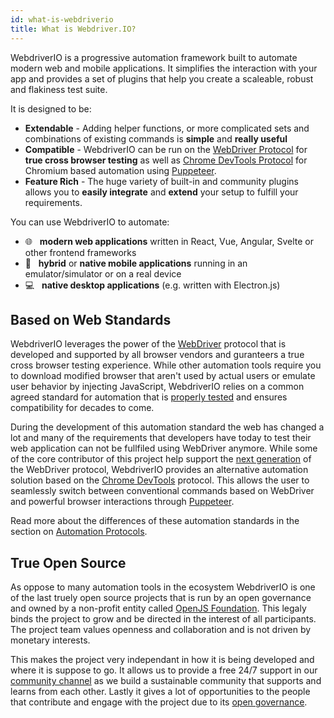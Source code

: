 ```yaml
---
id: what-is-webdriverio
title: What is Webdriver.IO?
---
```


WebdriverIO is a progressive automation framework built to automate modern web and mobile applications. It simplifies the interaction with your app and provides a set of plugins that help you create a scaleable, robust and flakiness test suite.

It is designed to be:

- __Extendable__ - Adding helper functions, or more complicated sets and combinations of existing commands is __simple__ and __really useful__
- __Compatible__ - WebdriverIO can be run on the [WebDriver Protocol](https://w3c.github.io/webdriver/) for __true cross browser testing__ as well as [Chrome DevTools Protocol](https://chromedevtools.github.io/devtools-protocol/) for Chromium based automation using [Puppeteer](https://pptr.dev/).
- __Feature Rich__ - The huge variety of built-in and community plugins allows you to __easily integrate__ and __extend__ your setup to fulfill your requirements.

You can use WebdriverIO to automate:

- 🌐 <span>&nbsp;</span> __modern web applications__ written in React, Vue, Angular, Svelte or other frontend frameworks
- 📱 <span>&nbsp;</span> __hybrid__ or __native mobile applications__ running in an emulator/simulator or on a real device
- 💻 <span>&nbsp;</span> __native desktop applications__ (e.g. written with Electron.js)

## Based on Web Standards

WebdriverIO leverages the power of the [WebDriver](https://w3c.github.io/webdriver/) protocol that is developed and supported by all browser vendors and guranteers a true cross browser testing experience. While other automation tools require you to download modified browser that aren't used by actual users or emulate user behavior by injecting JavaScript, WebdriverIO relies on a common agreed standard for automation that is [properly tested](https://wpt.fyi/results/webdriver/tests?label=experimental&label=master&aligned) and ensures compatibility for decades to come.

During the development of this automation standard the web has changed a lot and many of the requirements that developers have today to test their web application can not be fullfiled using WebDriver anymore. While some of the core contributor of this project help support the [next generation](https://github.com/w3c/webdriver-bidi) of the WebDriver protocol, WebdriverIO provides an alternative automation solution based on the [Chrome DevTools](https://chromedevtools.github.io/devtools-protocol/) protocol. This allows the user to seamlessly switch between conventional commands based on WebDriver and powerful browser interactions through [Puppeteer](https://pptr.dev/).

Read more about the differences of these automation standards in the section on [Automation Protocols](./AutomationProtocols.md).

## True Open Source

As oppose to many automation tools in the ecosystem WebdriverIO is one of the last truely open source projects that is run by an open governance and owned by a non-profit entity called [OpenJS Foundation](https://openjsf.org/). This legaly binds the project to grow and be directed in the interest of all participants. The project team values openness and collaboration and is not driven by monetary interests.

This makes the project very independant in how it is being developed and where it is suppose to go. It allows us to provide a free 24/7 support in our [community channel](https://gitter.im/webdriverio/webdriverio) as we build a sustainable community that supports and learns from each other. Lastly it gives a lot of opportunities to the people that contribute and engage with the project due to its [open governance](https://github.com/webdriverio/webdriverio/blob/master/GOVERNANCE.md).

